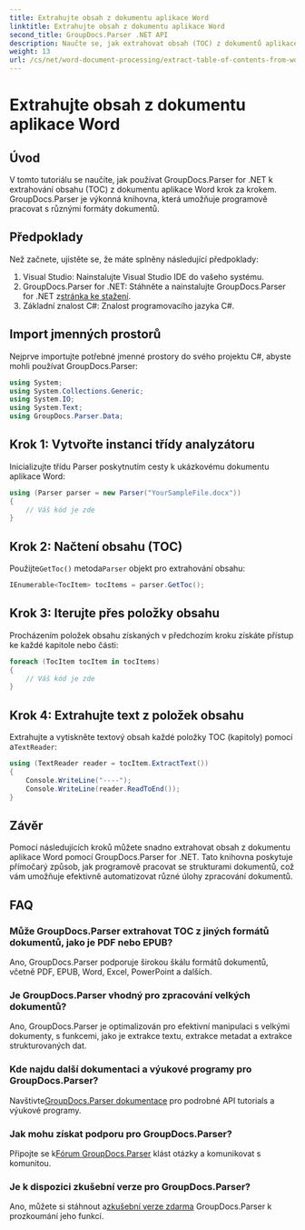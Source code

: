 ```yaml
---
title: Extrahujte obsah z dokumentu aplikace Word
linktitle: Extrahujte obsah z dokumentu aplikace Word
second_title: GroupDocs.Parser .NET API
description: Naučte se, jak extrahovat obsah (TOC) z dokumentů aplikace Word programově pomocí GroupDocs.Parser for .NET.
weight: 13
url: /cs/net/word-document-processing/extract-table-of-contents-from-word-document/
---
```


# Extrahujte obsah z dokumentu aplikace Word

## Úvod
V tomto tutoriálu se naučíte, jak používat GroupDocs.Parser for .NET k extrahování obsahu (TOC) z dokumentu aplikace Word krok za krokem. GroupDocs.Parser je výkonná knihovna, která umožňuje programově pracovat s různými formáty dokumentů.
## Předpoklady
Než začnete, ujistěte se, že máte splněny následující předpoklady:
1. Visual Studio: Nainstalujte Visual Studio IDE do vašeho systému.
2.  GroupDocs.Parser for .NET: Stáhněte a nainstalujte GroupDocs.Parser for .NET z[stránka ke stažení](https://releases.groupdocs.com/parser/net/).
3. Základní znalost C#: Znalost programovacího jazyka C#.

## Import jmenných prostorů
Nejprve importujte potřebné jmenné prostory do svého projektu C#, abyste mohli používat GroupDocs.Parser:
```csharp
using System;
using System.Collections.Generic;
using System.IO;
using System.Text;
using GroupDocs.Parser.Data;
```
## Krok 1: Vytvořte instanci třídy analyzátoru
Inicializujte třídu Parser poskytnutím cesty k ukázkovému dokumentu aplikace Word:
```csharp
using (Parser parser = new Parser("YourSampleFile.docx"))
{
    // Váš kód je zde
}
```
## Krok 2: Načtení obsahu (TOC)
 Použijte`GetToc()` metoda`Parser` objekt pro extrahování obsahu:
```csharp
IEnumerable<TocItem> tocItems = parser.GetToc();
```
## Krok 3: Iterujte přes položky obsahu
Procházením položek obsahu získaných v předchozím kroku získáte přístup ke každé kapitole nebo části:
```csharp
foreach (TocItem tocItem in tocItems)
{
    // Váš kód je zde
}
```
## Krok 4: Extrahujte text z položek obsahu
 Extrahujte a vytiskněte textový obsah každé položky TOC (kapitoly) pomocí a`TextReader`:
```csharp
using (TextReader reader = tocItem.ExtractText())
{
    Console.WriteLine("----");
    Console.WriteLine(reader.ReadToEnd());
}
```

## Závěr
Pomocí následujících kroků můžete snadno extrahovat obsah z dokumentu aplikace Word pomocí GroupDocs.Parser for .NET. Tato knihovna poskytuje přímočarý způsob, jak programově pracovat se strukturami dokumentů, což vám umožňuje efektivně automatizovat různé úlohy zpracování dokumentů.

## FAQ
### Může GroupDocs.Parser extrahovat TOC z jiných formátů dokumentů, jako je PDF nebo EPUB?
Ano, GroupDocs.Parser podporuje širokou škálu formátů dokumentů, včetně PDF, EPUB, Word, Excel, PowerPoint a dalších.
### Je GroupDocs.Parser vhodný pro zpracování velkých dokumentů?
Ano, GroupDocs.Parser je optimalizován pro efektivní manipulaci s velkými dokumenty, s funkcemi, jako je extrakce textu, extrakce metadat a extrakce strukturovaných dat.
### Kde najdu další dokumentaci a výukové programy pro GroupDocs.Parser?
 Navštivte[GroupDocs.Parser dokumentace](https://tutorials.groupdocs.com/parser/net/) pro podrobné API tutorials a výukové programy.
### Jak mohu získat podporu pro GroupDocs.Parser?
 Připojte se k[Fórum GroupDocs.Parser](https://forum.groupdocs.com/c/parser/17) klást otázky a komunikovat s komunitou.
### Je k dispozici zkušební verze pro GroupDocs.Parser?
 Ano, můžete si stáhnout a[zkušební verze zdarma](https://releases.groupdocs.com/) GroupDocs.Parser k prozkoumání jeho funkcí.